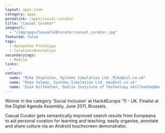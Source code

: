 ```yaml
---
layout: apps-item
category: apps
permalink: /apps/casual-curator
title: "Casual Curator"
imageurl:
  - "/img/apps/Casual%20Curator/casual_curator.jpg"
featured: false
tags:
  - Hackathon Prototype
  - Curation/Annotation
secondarytags:
  - Mobile
links:
  - 
contact: 
  name: "Mike Stapleton, Systems Simulation Ltd. Mike@ssl.co.uk"
  name: "Mike Selway, Systems Simulation Ltd. mas@ssl.co.uk"
  name: "Eoin Kilfeather, Dublin Institute of Technology ekilfeathe@dmc.dit.ie"
---
```


Winner in the category 'Social Inclusion' at Hack4Europe '11 - UK. Finalist at the Digital Agenda Assembly, June 2011, Brussels.

Casual Curator gets semantically improved search results from Europeana to aid personal curation for learning and teaching: easily organise, annotate and share culture via an Android touchscreen demonstrator.
